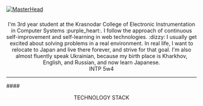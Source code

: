 [![MasterHead](https://user-images.githubusercontent.com/118426764/219391592-95cd238b-34cb-4b8b-8ac8-e514dfa89d10.png)](https://github.com/reincarnationdeity)

###
<p align="center">
I'm 3rd year student at the Krasnodar College of Electronic Instrumentation in Computer Systems :purple_heart:. I follow the approach of continuous self-improvement and self-learning in web technologies. :dizzy: I usually get excited about solving problems in a real environment. In real life, I want to relocate to Japan and live there forever, and strive for that goal. I'm also almost fluently speak Ukrainian, because my birth place is Kharkhov, English, and Russian, and now learn Japanese.<br>
  INTP 5w4
</p>

<hr>
####<p align="center">TECHNOLOGY STACK</p>
